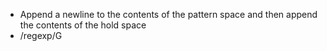 - Append a newline to the contents of the pattern space and then append the contents of the hold space
- /regexp/G